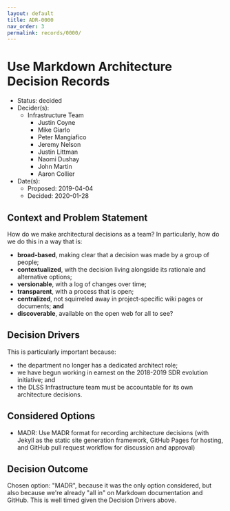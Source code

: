 ```yaml
---
layout: default
title: ADR-0000
nav_order: 3
permalink: records/0000/
---
```

# Use Markdown Architecture Decision Records

* Status: decided
* Decider(s):
  * Infrastructure Team
    * Justin Coyne
    * Mike Giarlo
    * Peter Mangiafico
    * Jeremy Nelson
    * Justin Littman
    * Naomi Dushay
    * John Martin
    * Aaron Collier
* Date(s):
  * Proposed: 2019-04-04
  * Decided: 2020-01-28

## Context and Problem Statement

How do we make architectural decisions as a team? In particularly, how do we do this in a way that is:

* **broad-based**, making clear that a decision was made by a group of people;
* **contextualized**, with the decision living alongside its rationale and alternative options;
* **versionable**, with a log of changes over time;
* **transparent**, with a process that is open;
* **centralized**, not squirreled away in project-specific wiki pages or documents; **and**
* **discoverable**, available on the open web for all to see?

## Decision Drivers <!-- optional -->

This is particularly important because:

* the department no longer has a dedicated architect role;
* we have begun working in earnest on the 2018-2019 SDR evolution initiative; and
* the DLSS Infrastructure team must be accountable for its own architecture decisions.

## Considered Options

* MADR: Use MADR format for recording architecture decisions (with Jekyll as the static site generation framework, GitHub Pages for hosting, and GitHub pull request workflow for discussion and approval)

## Decision Outcome

Chosen option: "MADR", because it was the only option considered, but also because we're already "all in" on Markdown documentation and GitHub. This is well timed given the Decision Drivers above.
